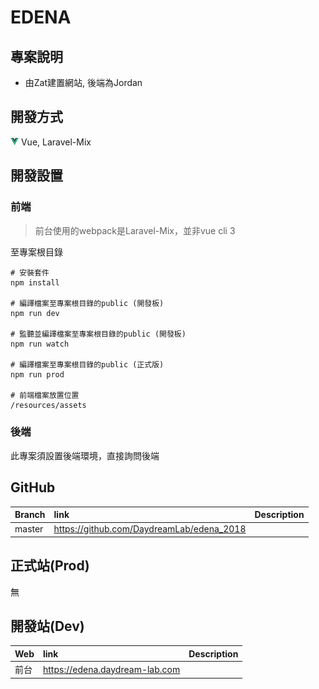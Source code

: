 # EDENA

## 專案說明
- 由Zat建置網站, 後端為Jordan


## 開發方式
![vue](../assets/image/icon/vue.png) Vue, Laravel-Mix


## 開發設置

### 前端


> 前台使用的webpack是Laravel-Mix，並非vue cli 3

至專案根目錄
```
# 安裝套件
npm install

# 編譯檔案至專案根目錄的public (開發板)
npm run dev

# 監聽並編譯檔案至專案根目錄的public (開發板)
npm run watch

# 編譯檔案至專案根目錄的public (正式版)
npm run prod

# 前端檔案放置位置
/resources/assets
```


### 後端

此專案須設置後端環境，直接詢問後端


## GitHub

Branch            | link                                                                       | Description
:---------------- | :------------------------------------------------------------------------- | :---
master            | https://github.com/DaydreamLab/edena_2018                                  |


## 正式站(Prod)
無


## 開發站(Dev)

Web               | link                                                                       | Description
:---------------- | :------------------------------------------------------------------------- | :---
前台              | https://edena.daydream-lab.com                                             |
